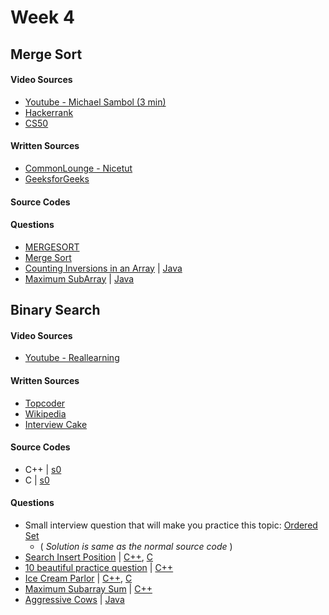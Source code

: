 # Week 4

## Merge Sort

#### Video Sources
- [Youtube - Michael Sambol (3 min)](https://www.youtube.com/watch?v=4VqmGXwpLqc)
- [Hackerrank](https://www.youtube.com/watch?v=KF2j-9iSf4Q)
- [CS50](https://www.youtube.com/watch?v=Pr2Jf83_kG0)

#### Written Sources
- [CommonLounge - Nicetut](https://www.commonlounge.com/discussion/fe6ac441785c44d6a959eab662f15adc)
- [GeeksforGeeks](https://www.geeksforgeeks.org/merge-sort/)

#### Source Codes

#### Questions

- [MERGESORT](http://www.spoj.com/problems/MERGSORT/)
- [Merge Sort](https://www.codechef.com/problems/MRGSRT)
- [Counting Inversions in an Array](https://www.spoj.com/problems/INVCNT/) | [Java](https://github.com/rajat123456/General-Competitive-Programming-Questions/blob/master/SPOJ(INVCNT).java)
- [Maximum SubArray](https://leetcode.com/problems/maximum-subarray/description/) | [Java](https://github.com/rajat123456/General-Competitive-Programming-Questions/blob/master/(LeetCode)Maximum%20Sum%20Subaray.java)	



## Binary Search

#### Video Sources
- [Youtube - Reallearning](https://www.youtube.com/watch?v=vohuRrwbTT4)

#### Written Sources
- [Topcoder](https://www.topcoder.com/community/data-science/data-science-tutorials/binary-search/)
- [Wikipedia](https://en.wikipedia.org/wiki/Binary_search_algorithm)
- [Interview Cake](https://www.interviewcake.com/concept/java/binary-search) 

#### Source Codes
- C++ | [s0](https://github.com/BedirT/AlgorithmsL/blob/master/Algorithms/Searching/binarySearch.cpp)
- C | [s0](https://github.com/nadide/ACM-ICPC/blob/master/codes/search_binarySearch.c)

#### Questions
- Small interview question that will make you practice this topic: [Ordered Set](https://www.interviewcake.com/question/python/find-in-ordered-set)
	- ( _Solution is same as the normal source code_ )
- [Search Insert Position](https://leetcode.com/problems/search-insert-position/) | [C++](https://github.com/BedirT/AlgorithmsL/blob/master/Problems/Curriculum%20Q's/Week%203/Search%20Insert%20Position.cpp), [C](https://github.com/nadide/ACM-ICPC/blob/master/problems/other/insertPosition.c)
- [10 beautiful practice question](http://www.infoarena.ro/blog/binary-search-shortlist) | [C++](https://github.com/BedirT/AlgorithmsL/tree/master/Problems/Curriculum%20Q's/Week%203/Binary%20Search%20Shortlist)
- [Ice Cream Parlor](https://www.hackerrank.com/challenges/icecream-parlor) | [C++](https://github.com/NAU-ACM/Competitive-Programming/blob/master/HackerRank/Practices/Algorithms/Search/Ice%20Cream%20Parlor.cpp), [C](https://github.com/nadide/ACM-ICPC/blob/master/problems/hackerrank/X_iceCreamParlor.c)
- [Maximum Subarray Sum](https://www.hackerrank.com/challenges/maximum-subarray-sum) | [C++](https://github.com/nadide/ACM-ICPC/blob/master/problems/hackerrank/X_maximumSubarraySum.cpp)
- [Aggressive Cows](https://www.spoj.com/problems/AGGRCOW/) | [Java](https://github.com/rajat123456/General-Competitive-Programming-Questions/blob/master/(SPOJ)Aggressive%20Cows.java)

